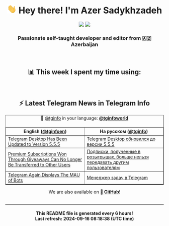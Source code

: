 <div align="center">
	<div>
		<h1>
      <img src="./assets/hi.gif" width="30px"> Hey there! I'm Azer Sadykhzadeh
    </h1>
    <img height="18" src="https://komarev.com/ghpvc/?username=sadykhzadeh&label=Views&color=2081c1&style=flat-square" />
		<a href="https://wakatime.com/Azer"> <img height="18" src="https://wakatime.com/badge/user/f80ae27a-c328-426f-a381-bc84136e2dd6.svg" /> </a>
    <h3>
      Passionate self-taught developer and editor from 🇦🇿 Azerbaijan
    </h3>
  </div>
  <br>

<h2>📊 This week I spent my time using:</h2>

<!--START_SECTION:waka-->
<!--END_SECTION:waka-->

<br>

<h2>⚡️ Latest Telegram News in Telegram Info</h2>
  <table border>
		<tr>
			<th width="50%">English (<a href="https://t.me/tginfoen">@tginfoen</a>)</th>
			<th>На русском (<a href="https://t.me/tginfo">@tginfo</a>)</th>
		</tr>
		<caption>🚩 <a href="https://t.me/tginfo">@tginfo</a> in your language: <a href="https://t.me/tginfoworld"><b>@tginfoworld</b></a><caption/>
  <tr><td><a href="https://t.me/tginfoen/1983">Telegram Desktop Has Been Updated to Version 5.5.5</a></td>
    <td><a href="https://t.me/tginfo/4126">Telegram Desktop обновился до версии 5.5.5</a></td></tr><tr><td><a href="https://t.me/tginfoen/1982">Premium Subscriptions Won Through Giveaways Can No Longer Be Transferred to Other Users</a></td>
    <td><a href="https://t.me/tginfo/4125">Подписки, полученные в розыгрышах, больше нельзя передавать другим пользователям</a></td></tr><tr><td><a href="https://t.me/tginfoen/1981">Telegram Again Displays The MAU of Bots</a></td>
    <td><a href="https://t.me/tginfo/4124">Менеджер задач в Telegram</a></td></tr>
</table>
We are also available on <a href="https://github.com/tginfo"><b>🐙 GitHub</b></a>!
</div>

<br>
<hr>
<h4 align="center">This README file is generated <b>every 6 hours</b>!</br>Last refresh: <b>2024-09-16 08:18:38 (UTC time)</b></h4>
